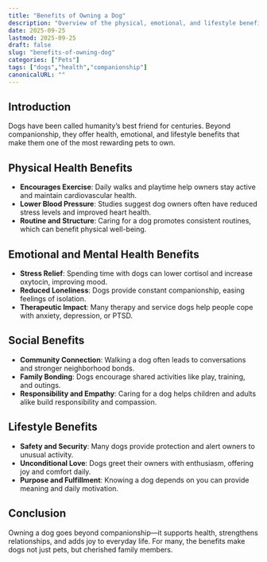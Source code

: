 ```yaml
---
title: "Benefits of Owning a Dog"
description: "Overview of the physical, emotional, and lifestyle benefits of having a dog as a pet."
date: 2025-09-25
lastmod: 2025-09-25
draft: false
slug: "benefits-of-owning-dog"
categories: ["Pets"]
tags: ["dogs","health","companionship"]
canonicalURL: ""
---
```

## Introduction
Dogs have been called humanity’s best friend for centuries. Beyond companionship, they offer health, emotional, and lifestyle benefits that make them one of the most rewarding pets to own.

## Physical Health Benefits
- **Encourages Exercise**: Daily walks and playtime help owners stay active and maintain cardiovascular health.  
- **Lower Blood Pressure**: Studies suggest dog owners often have reduced stress levels and improved heart health.  
- **Routine and Structure**: Caring for a dog promotes consistent routines, which can benefit physical well-being.

## Emotional and Mental Health Benefits
- **Stress Relief**: Spending time with dogs can lower cortisol and increase oxytocin, improving mood.  
- **Reduced Loneliness**: Dogs provide constant companionship, easing feelings of isolation.  
- **Therapeutic Impact**: Many therapy and service dogs help people cope with anxiety, depression, or PTSD.

## Social Benefits
- **Community Connection**: Walking a dog often leads to conversations and stronger neighborhood bonds.  
- **Family Bonding**: Dogs encourage shared activities like play, training, and outings.  
- **Responsibility and Empathy**: Caring for a dog helps children and adults alike build responsibility and compassion.

## Lifestyle Benefits
- **Safety and Security**: Many dogs provide protection and alert owners to unusual activity.  
- **Unconditional Love**: Dogs greet their owners with enthusiasm, offering joy and comfort daily.  
- **Purpose and Fulfillment**: Knowing a dog depends on you can provide meaning and daily motivation.

## Conclusion
Owning a dog goes beyond companionship—it supports health, strengthens relationships, and adds joy to everyday life. For many, the benefits make dogs not just pets, but cherished family members.
